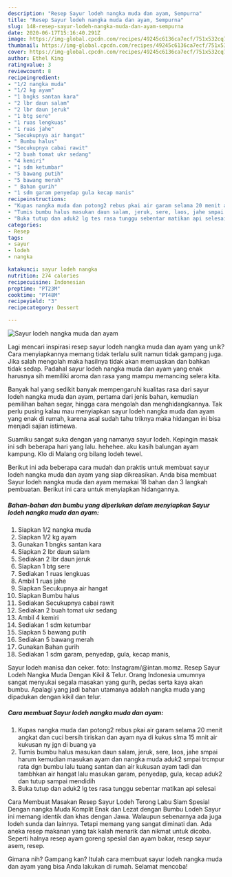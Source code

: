 ```yaml
---
description: "Resep Sayur lodeh nangka muda dan ayam, Sempurna"
title: "Resep Sayur lodeh nangka muda dan ayam, Sempurna"
slug: 148-resep-sayur-lodeh-nangka-muda-dan-ayam-sempurna
date: 2020-06-17T15:16:40.291Z
image: https://img-global.cpcdn.com/recipes/49245c6136ca7ecf/751x532cq70/sayur-lodeh-nangka-muda-dan-ayam-foto-resep-utama.jpg
thumbnail: https://img-global.cpcdn.com/recipes/49245c6136ca7ecf/751x532cq70/sayur-lodeh-nangka-muda-dan-ayam-foto-resep-utama.jpg
cover: https://img-global.cpcdn.com/recipes/49245c6136ca7ecf/751x532cq70/sayur-lodeh-nangka-muda-dan-ayam-foto-resep-utama.jpg
author: Ethel King
ratingvalue: 3
reviewcount: 8
recipeingredient:
- "1/2 nangka muda"
- "1/2 kg ayam"
- "1 bngks santan kara"
- "2 lbr daun salam"
- "2 lbr daun jeruk"
- "1 btg sere"
- "1 ruas lengkuas"
- "1 ruas jahe"
- "Secukupnya air hangat"
- " Bumbu halus"
- "Secukupnya cabai rawit"
- "2 buah tomat ukr sedang"
- "4 kemiri"
- "1 sdm ketumbar"
- "5 bawang putih"
- "5 bawang merah"
- " Bahan gurih"
- "1 sdm garam penyedap gula kecap manis"
recipeinstructions:
- "Kupas nangka muda dan potong2 rebus pkai air garam selama 20 menit angkat dan cuci bersih tiriskan dan ayam nya di kukus slma 15 mnit air kukusan ny jgn di buang ya"
- "Tumis bumbu halus masukan daun salam, jeruk, sere, laos, jahe smpai harum kemudian masukan ayam dan nangka muda aduk2 smpai trcmpur rata dgn bumbu lalu tuang santan dan air kukusan ayam tadi dan tambhkan air hangat lalu masukan garam, penyedap, gula, kecap aduk2 dan tutup sampai mendidih"
- "Buka tutup dan aduk2 lg tes rasa tunggu sebentar matikan api selesai"
categories:
- Resep
tags:
- sayur
- lodeh
- nangka

katakunci: sayur lodeh nangka 
nutrition: 274 calories
recipecuisine: Indonesian
preptime: "PT23M"
cooktime: "PT48M"
recipeyield: "3"
recipecategory: Dessert

---
```



![Sayur lodeh nangka muda dan ayam](https://img-global.cpcdn.com/recipes/49245c6136ca7ecf/751x532cq70/sayur-lodeh-nangka-muda-dan-ayam-foto-resep-utama.jpg)

Lagi mencari inspirasi resep sayur lodeh nangka muda dan ayam yang unik? Cara menyiapkannya memang tidak terlalu sulit namun tidak gampang juga. Jika salah mengolah maka hasilnya tidak akan memuaskan dan bahkan tidak sedap. Padahal sayur lodeh nangka muda dan ayam yang enak harusnya sih memiliki aroma dan rasa yang mampu memancing selera kita.

Banyak hal yang sedikit banyak mempengaruhi kualitas rasa dari sayur lodeh nangka muda dan ayam, pertama dari jenis bahan, kemudian pemilihan bahan segar, hingga cara mengolah dan menghidangkannya. Tak perlu pusing kalau mau menyiapkan sayur lodeh nangka muda dan ayam yang enak di rumah, karena asal sudah tahu triknya maka hidangan ini bisa menjadi sajian istimewa.

Suamiku sangat suka dengan yang namanya sayur lodeh. Kepingin masak ini sdh beberapa hari yang lalu. hehehee. aku kasih balungan ayam kampung. Klo di Malang org bilang lodeh tewel.


Berikut ini ada beberapa cara mudah dan praktis untuk membuat sayur lodeh nangka muda dan ayam yang siap dikreasikan. Anda bisa membuat Sayur lodeh nangka muda dan ayam memakai 18 bahan dan 3 langkah pembuatan. Berikut ini cara untuk menyiapkan hidangannya.

<!--inarticleads1-->

##### Bahan-bahan dan bumbu yang diperlukan dalam menyiapkan Sayur lodeh nangka muda dan ayam:

1. Siapkan 1/2 nangka muda
1. Siapkan 1/2 kg ayam
1. Gunakan 1 bngks santan kara
1. Siapkan 2 lbr daun salam
1. Sediakan 2 lbr daun jeruk
1. Siapkan 1 btg sere
1. Sediakan 1 ruas lengkuas
1. Ambil 1 ruas jahe
1. Siapkan Secukupnya air hangat
1. Siapkan  Bumbu halus
1. Sediakan Secukupnya cabai rawit
1. Sediakan 2 buah tomat ukr sedang
1. Ambil 4 kemiri
1. Sediakan 1 sdm ketumbar
1. Siapkan 5 bawang putih
1. Sediakan 5 bawang merah
1. Gunakan  Bahan gurih
1. Sediakan 1 sdm garam, penyedap, gula, kecap manis,


Sayur lodeh manisa dan ceker. foto: Instagram/@intan.momz. Resep Sayur Lodeh Nangka Muda Dengan Kikil &amp; Telur. Orang Indonesia umumnya sangat menyukai segala masakan yang gurih, pedas serta kaya akan bumbu. Apalagi yang jadi bahan utamanya adalah nangka muda yang dipadukan dengan kikil dan telur. 

<!--inarticleads2-->

##### Cara membuat Sayur lodeh nangka muda dan ayam:

1. Kupas nangka muda dan potong2 rebus pkai air garam selama 20 menit angkat dan cuci bersih tiriskan dan ayam nya di kukus slma 15 mnit air kukusan ny jgn di buang ya
1. Tumis bumbu halus masukan daun salam, jeruk, sere, laos, jahe smpai harum kemudian masukan ayam dan nangka muda aduk2 smpai trcmpur rata dgn bumbu lalu tuang santan dan air kukusan ayam tadi dan tambhkan air hangat lalu masukan garam, penyedap, gula, kecap aduk2 dan tutup sampai mendidih
1. Buka tutup dan aduk2 lg tes rasa tunggu sebentar matikan api selesai


Cara Membuat Masakan Resep Sayur Lodeh Terong Labu Siam Spesial Dengan nangka Muda Komplit Enak dan Lezat dengan Bumbu Lodeh Sayur ini memang identik dan khas dengan Jawa. Walaupun sebenarnya ada juga lodeh sunda dan lainnya. Tetapi memang yang sangat diminati dan. Ada aneka resep makanan yang tak kalah menarik dan nikmat untuk dicoba. Seperti halnya resep ayam goreng spesial dan ayam bakar, resep sayur asem, resep. 

Gimana nih? Gampang kan? Itulah cara membuat sayur lodeh nangka muda dan ayam yang bisa Anda lakukan di rumah. Selamat mencoba!
